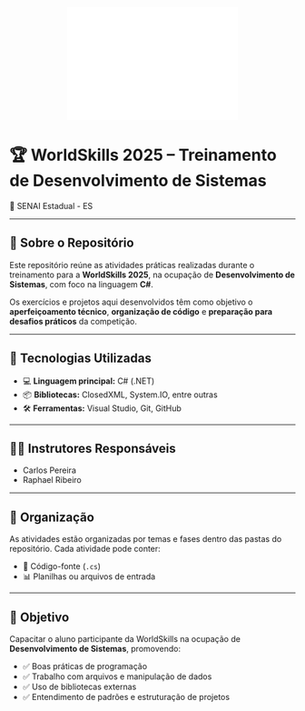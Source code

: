 <p align="center">
  <img src="images/WS_Logo_White_RGB.png" alt="WorldSkills Logo" width="300"/>
</p>

# 🏆 WorldSkills 2025 – Treinamento de Desenvolvimento de Sistemas  
📍 SENAI Estadual - ES

---

## 📁 Sobre o Repositório

Este repositório reúne as atividades práticas realizadas durante o treinamento para a **WorldSkills 2025**, na ocupação de **Desenvolvimento de Sistemas**, com foco na linguagem **C#**.

Os exercícios e projetos aqui desenvolvidos têm como objetivo o **aperfeiçoamento técnico**, **organização de código** e **preparação para desafios práticos** da competição.

---

## 🧰 Tecnologias Utilizadas

- 💻 **Linguagem principal:** C# (.NET)  
- 📦 **Bibliotecas:** ClosedXML, System.IO, entre outras  
- 🛠️ **Ferramentas:** Visual Studio, Git, GitHub  

---

## 👨‍🏫 Instrutores Responsáveis

- Carlos Pereira  
- Raphael Ribeiro  

---

## 📎 Organização

As atividades estão organizadas por temas e fases dentro das pastas do repositório. Cada atividade pode conter:

- 📄 Código-fonte (`.cs`)  
- 📊 Planilhas ou arquivos de entrada  

---

## 📌 Objetivo

Capacitar o aluno participante da WorldSkills na ocupação de **Desenvolvimento de Sistemas**, promovendo:

- ✅ Boas práticas de programação  
- ✅ Trabalho com arquivos e manipulação de dados  
- ✅ Uso de bibliotecas externas  
- ✅ Entendimento de padrões e estruturação de projetos  
